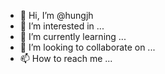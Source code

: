 - 👋 Hi, I’m @hungjh
- 👀 I’m interested in ...
- 🌱 I’m currently learning ...
- 💞️ I’m looking to collaborate on ...
- 📫 How to reach me ...

<!---
hungjh/hungjh is a ✨ special ✨ repository because its `README.md` (this file) appears on your GitHub profile.
You can click the Preview link to take a look at your changes.
--->
